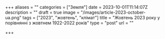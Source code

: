 +++
aliases = ""
categories = ["Земля"]
date = 2023-10-01T11:14:07Z
description = ""
draft = true
image = "/images/article-2023-october-ua.png"
tags = ["2023", "жовтень", "клiмат"]
title = "Жовтень 2023 року у порівнянні з жовтнем 1922-2022 років"
type = "post"
url = ""

+++
